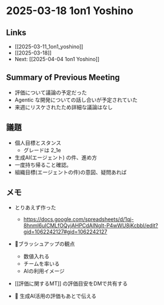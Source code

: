 # 2025-03-18 1on1 Yoshino

## Links

- [[2025-03-11_1on1_yoshino]]
- [[2025-03-18]]
- Next: [[2025-04-04 1on1 Yoshino]]

## Summary of Previous Meeting

- 評価について議論の予定だった
- Agentic な開発についての話し合いが予定されていた
- 来週にリスケされたため詳細な議論はなし

## 議題

- 個人目標とスタンス
	- グレードは 2_1e
- 生成AI(エージェント) の件、進め方
- 一度持ち帰ること確認。
- 組織目標(エージェントの件)の意図、疑問あれば

## メモ

- とりあえず作った
	- https://docs.google.com/spreadsheets/d/1qj-8hnml6uICMLfOQyjAHPCdAINgIt-P4wWU8jKcbbI/edit?gid=1062242127#gid=1062242127
- ブラッシュアップの観点
	- 数値入れる
	- チームを率いる
	- AIの利用イメージ
- [[評価に関するMT]] の評価目安をDMで共有する

- 🔶 生成AI活用の評価もあとで伝える
